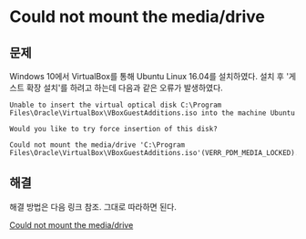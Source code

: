 # Could not mount the media/drive

## 문제

Windows 10에서 VirtualBox를 통해 Ubuntu Linux 16.04를 설치하였다. 설치 후 '게스트 확장 설치'를 하려고 하는데 다음과 같은 오류가 발생하였다. 

```
Unable to insert the virtual optical disk C:\Program Files\Oracle\VirtualBox\VBoxGuestAdditions.iso into the machine Ubuntu

Would you like to try force insertion of this disk?

Could not mount the media/drive 'C:\Program Files\Oracle\VirtualBox\VBoxGuestAdditions.iso'(VERR_PDM_MEDIA_LOCKED).
```

## 해결

해결 방법은 다음 링크 참조. 그대로 따라하면 된다. 

[Could not mount the media/drive](http://linuxys.blogspot.kr/2014/02/virtualbox-could-not-mount-mediadrive.html)